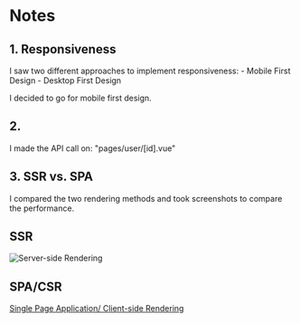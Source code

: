 # Notes 

## 1. Responsiveness

I saw two different approaches to implement responsiveness:
    - Mobile First Design
    - Desktop First Design

I decided to go for mobile first design.

## 2. 

I made the API call on: "pages/user/[id].vue"

## 3. SSR vs. SPA

I compared the two rendering methods and took screenshots to compare the performance.

## SSR

![Server-side Rendering](./SSR.jpg)

## SPA/CSR

[Single Page Application/ Client-side Rendering](./SPA.jpg)

